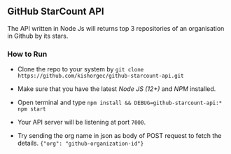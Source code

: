 ## GitHub StarCount API 

The API written in Node Js will returns top 3 repositories of an organisation in Github by its
stars.

### How to Run

- Clone the repo to your system by `git clone https://github.com/kishorgec/github-starcount-api.git`

- Make sure that you have the latest _Node JS (12+)_ and _NPM_ installed.

- Open terminal and type `npm install && DEBUG=github-starcount-api:* npm start`

- Your API server will be listening at port `7000`.

- Try sending the org name in json as body of POST request to fetch the details. `{"org": "github-organization-id"}`